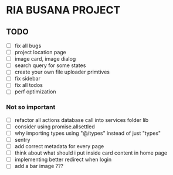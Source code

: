 # RIA BUSANA PROJECT

## TODO

- [ ] fix all bugs
- [ ] project location page
- [ ] image card, image dialog
- [ ] search query for some states
- [ ] create your own file uploader primtives
- [ ] fix sidebar
- [ ] fix all todos
- [ ] perf optimization

### Not so important

- [ ] refactor all actions database call into services folder lib
- [ ] consider using promise.allsettled
- [ ] why importing types using "@/types" instead of just "types"
- [ ] sentry
- [ ] add correct metadata for every page
- [ ] think about what should i put inside card content in home page
- [ ] implementing better redirect when login
- [ ] add a bar image ???
